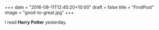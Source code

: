 +++
date = "2016-08-11T12:45:20+10:00"
draft = false
title = "FirstPost"
image = "good-to-great.jpg"
+++

I read **Harry Potter** yesterday.
